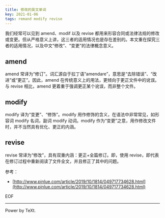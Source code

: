 ```yaml
---
title: 修改的英文单词
key: 2021-01-06
tags: remand modify revise
---
```


我们经常可以见到 amend、modif 以及 revise 都用来形容合同或法律法规的修改或变更。但从严格意义上讲，这三者的适用情况也是存在差别的。本文重在探究三者的适用情况，以及中文“修改”、“变更”的法律概念意义。

<!--more-->

## amend

amend 常译为“修订”。词汇源自于拉丁语“amendare”，意思是“去除错误”、“改进”或“更正”。因此，amend 在传统意义上的用法，更倾向于更正文件中的讹误。与 revise 相比，amend 更着重于强调更正某个讹误，而非整个文件。

## modify

modify 译为“变更”、“修饰”。modify 用作修饰的含义，在语法中非常常见，如形容词 modify 名词，副词 modify 动词。modify 作为“变更”之意，用作修改文件时，并不当然具有优化、更正的内涵。

## revise

revise 常译为“修改”，具有双重内涵：更正+全篇修订。即，使用 revise，即代表在修订过程中重新阅读了文件全文，并且修正了其中的问题。

参考：

- [http://www.pinlue.com/article/2019/10/1814/049717734628.html](http://www.pinlue.com/article/2019/10/1814/049717734628.html)

EOF

---

Power by TeXt.
